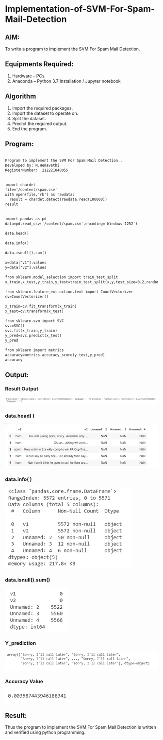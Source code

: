 # Implementation-of-SVM-For-Spam-Mail-Detection

## AIM:
To write a program to implement the SVM For Spam Mail Detection.

## Equipments Required:
1. Hardware – PCs
2. Anaconda – Python 3.7 Installation / Jupyter notebook

## Algorithm
1. Import the required packages.
2. Import the dataset to operate on.
3. Split the dataset.
4. Predict the required output.
5. End the program.
 

## Program:
```

Program to implement the SVM For Spam Mail Detection..
Developed by: N.Hemavathi
RegisterNumber:  212221040055


import chardet
file='/content/spam.csv'
with open(file,'rb') as rawdata:
  result = chardet.detect(rawdata.read(100000))
result


import pandas as pd
data=pd.read_csv('/content/spam.csv',encoding='Windows-1252')

data.head()

data.info()

data.isnull().sum()

x=data["v1"].values
y=data["v2"].values

from sklearn.model_selection import train_test_split
x_train,x_test,y_train,y_test=train_test_split(x,y,test_size=0.2,random_state=0)

from sklearn.feature_extraction.text import CountVectorizer
cv=CountVectorizer()

x_train=cv.fit_transform(x_train)
x_test=cv.transform(x_test)

from sklearn.svm import SVC
svc=SVC()
svc.fit(x_train,y_train)
y_pred=svc.predict(x_test)
y_pred

from sklearn import metrics
accuracy=metrics.accuracy_score(y_test,y_pred)
accuracy

```


## Output:

### Result Output
![SVM For Spam Mail Detection](ml901.png)

### data.head( )
![SVM For Spam Mail Detection](ml902.png)

### data.info( )
![SVM For Spam Mail Detection](ml903.png)

### data.isnull().sum()
![SVM For Spam Mail Detection](ml904.png)

### Y_prediction
![SVM For Spam Mail Detection](ml905.png)

### Accuracy Value
![SVM For Spam Mail Detection](ml906.png)



## Result:
Thus the program to implement the SVM For Spam Mail Detection is written and verified using python programming.
